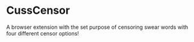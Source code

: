 # CussCensor
A browser extension with the set purpose of censoring swear words with four different censor options!
